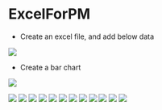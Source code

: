 # ExcelForPM

- Create an excel file, and add below data

![](https://github.com/DavidKou/ExcelForPM/blob/main/images/d1.png)


- Create a bar chart

![](https://github.com/DavidKou/ExcelForPM/blob/main/images/c1.png)


![](https://github.com/DavidKou/ExcelForPM/blob/main/images/c2.png)
![](https://github.com/DavidKou/ExcelForPM/blob/main/images/c3.png)
![](https://github.com/DavidKou/ExcelForPM/blob/main/images/c4.png)
![](https://github.com/DavidKou/ExcelForPM/blob/main/images/c5.png)
![](https://github.com/DavidKou/ExcelForPM/blob/main/images/c6.png)
![](https://github.com/DavidKou/ExcelForPM/blob/main/images/c7.png)
![](https://github.com/DavidKou/ExcelForPM/blob/main/images/c8.png)
![](https://github.com/DavidKou/ExcelForPM/blob/main/images/c9.png)
![](https://github.com/DavidKou/ExcelForPM/blob/main/images/c10.png)
![](https://github.com/DavidKou/ExcelForPM/blob/main/images/c11.png)
![](https://github.com/DavidKou/ExcelForPM/blob/main/images/c12.png)
![](https://github.com/DavidKou/ExcelForPM/blob/main/images/c13.png)

